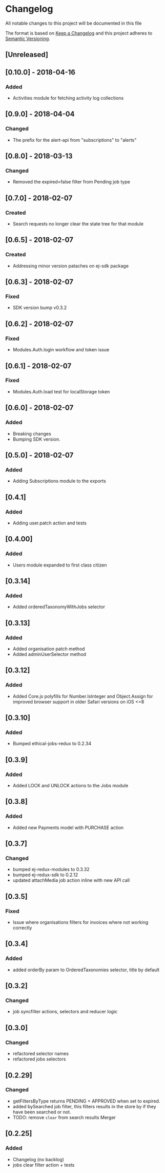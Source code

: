 # Changelog

All notable changes to this project will be documented in this file

The format is based on [Keep a Changelog](http://keepachangelog.com/en/1.0.0/)
and this project adheres to [Semantic Versioning](http://semver.org/spec/v1.0.0.html).

## [Unreleased]

## [0.10.0] - 2018-04-16

### Added

- Activities module for fetching activity log collections 

## [0.9.0] - 2018-04-04

### Changed

- The prefix for the alert-api from "subscriptions" to "alerts"

## [0.8.0] - 2018-03-13

### Changed

- Removed the expired=false filter from Pending job type

## [0.7.0] - 2018-02-07

### Created

- Search requests no longer clear the state tree for that module

## [0.6.5] - 2018-02-07

### Created

- Addressing minor version pataches on ej-sdk package

## [0.6.3] - 2018-02-07

### Fixed

- SDK version bump v0.3.2

## [0.6.2] - 2018-02-07

### Fixed

- Modules.Auth.login workflow and token issue

## [0.6.1] - 2018-02-07

### Fixed

- Modules.Auth.load test for localStorage token

## [0.6.0] - 2018-02-07

### Added

- Breaking changes
- Bumping SDK version.

## [0.5.0] - 2018-02-07

### Added

- Adding Subscriptions module to the exports

## [0.4.1]

### Added

- Adding user.patch action and tests

## [0.4.00]

### Added

- Users module expanded to first class citizen

## [0.3.14]

### Added

- Added orderedTaxonomyWithJobs selector

## [0.3.13]

### Added

- Added organisation patch method
- Added adminUserSelector method

## [0.3.12]

### Added

- Added Core.js polyfills for Number.IsInteger and Object.Assign for improved browser support in older Safari versions on iOS <=8

## [0.3.10]

### Added

- Bumped ethical-jobs-redux to 0.2.34

## [0.3.9]

### Added

- Added LOCK and UNLOCK actions to the Jobs module 

## [0.3.8]

### Added

- Added new Payments model with PURCHASE action

## [0.3.7]

### Changed 

- bumped ej-redux-modules to 0.3.32
- bumped ej-redux-sdk to 0.2.12
- updated attachMedia job action inline with new API call

## [0.3.5]

### Fixed 

- Issue where organisations filters for invoices where not working correctly

## [0.3.4]

### Added 

- added orderBy param to OrderedTaxonomies selector, title by default

## [0.3.2]

### Changed

- job syncfilter actions, selectors and reducer logic

## [0.3.0]

### Changed

- refactored selector names
- refactored jobs selectors

## [0.2.29]

### Changed

- getFiltersByType returns PENDING + APPROVED when set to expired.
- added bySearched job filter, this filters results in the store by if they have been searched or not.
- TODO: remove `clear` from search results Merger

## [0.2.25]

### Added

- Changelog (no backlog)
- jobs clear filter action + tests
